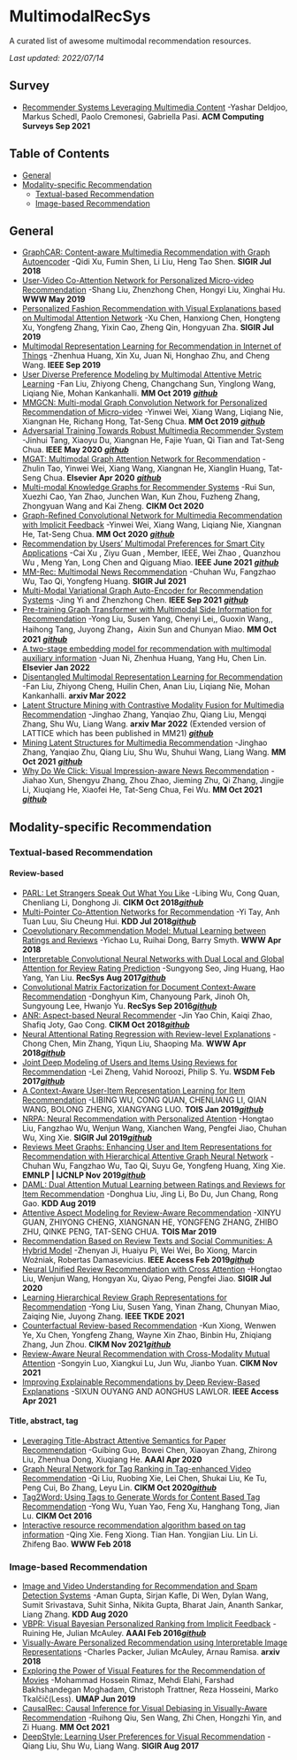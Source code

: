 # MultimodalRecSys
A curated list of awesome multimodal recommendation resources.

*Last updated: 2022/07/14*

## Survey

- [Recommender Systems Leveraging Multimedia Content](https://dl.acm.org.remotexs.ntu.edu.sg/doi/pdf/10.1145/3407190) -Yashar Deldjoo, Markus Schedl, Paolo Cremonesi, Gabriella Pasi. **ACM Computing Surveys Sep 2021**

## Table of Contents
- [General](#general)
- [Modality-specific Recommendation](#modality-specific-recommendation)
  - [Textual-based Recommendation](#textual-based-recommendation)
  - [Image-based Recommendation](#image-based-recommendation)

## General
- [GraphCAR: Content-aware Multimedia Recommendation with Graph Autoencoder](https://dl.acm.org.remotexs.ntu.edu.sg/doi/pdf/10.1145/3209978.3210117) -Qidi Xu, Fumin Shen, Li Liu, Heng Tao Shen. **SIGIR Jul 2018**
- [User-Video Co-Attention Network for Personalized Micro-video Recommendation](https://dl.acm.org.remotexs.ntu.edu.sg/doi/pdf/10.1145/3308558.3313513) -Shang Liu, Zhenzhong Chen, Hongyi Liu, Xinghai Hu. **WWW May 2019**
- [Personalized Fashion Recommendation with Visual Explanations based on Multimodal Attention Network](https://dl.acm.org.remotexs.ntu.edu.sg/doi/pdf/10.1145/3331184.3331254) -Xu Chen, Hanxiong Chen, Hongteng Xu, Yongfeng Zhang, Yixin Cao, Zheng Qin, Hongyuan Zha. **SIGIR Jul 2019**
- [Multimodal Representation Learning for Recommendation in Internet of Things](https://ieeexplore.ieee.org.remotexs.ntu.edu.sg/stamp/stamp.jsp?tp=&arnumber=8832204) -Zhenhua Huang, Xin Xu, Juan Ni, Honghao Zhu, and Cheng Wang. **IEEE Sep 2019**
- [User Diverse Preference Modeling by Multimodal Attentive Metric Learning](https://dl.acm.org.remotexs.ntu.edu.sg/doi/pdf/10.1145/3343031.3350953) -Fan Liu, Zhiyong Cheng, Changchang Sun, Yinglong Wang, Liqiang Nie, Mohan Kankanhalli. **MM Oct 2019**
[***github***](https://github.com/liufancs/MAML)
- [MMGCN: Multi-modal Graph Convolution Network for Personalized Recommendation of Micro-video](https://dl.acm.org.remotexs.ntu.edu.sg/doi/pdf/10.1145/3343031.3351034) -Yinwei Wei, Xiang Wang, Liqiang Nie, Xiangnan He, Richang Hong, Tat-Seng Chua. **MM Oct 2019**
[***github***](https://github.com/weiyinwei/MMGCN)
- [Adversarial Training Towards Robust Multimedia Recommender System](https://ieeexplore.ieee.org.remotexs.ntu.edu.sg/stamp/stamp.jsp?tp=&arnumber=8618394) -Jinhui Tang, Xiaoyu Du, Xiangnan He, Fajie Yuan, Qi Tian and Tat-Seng Chua. **IEEE May 2020**
[***github***](https://github.com/duxy-me/AMR)
- [MGAT: Multimodal Graph Attention Network for Recommendation](https://www.sciencedirect.com.remotexs.ntu.edu.sg/science/article/pii/S0306457320300182?via%3Dihub) -Zhulin Tao, Yinwei Wei, Xiang Wang, Xiangnan He, Xianglin Huang, Tat-Seng Chua. **Elsevier Apr 2020**
[***github***](https://github.com/zltao/MGAT)
- [Multi-modal Knowledge Graphs for Recommender Systems](https://dl.acm.org.remotexs.ntu.edu.sg/doi/pdf/10.1145/3340531.3411947) -Rui Sun, Xuezhi Cao, Yan Zhao, Junchen Wan, Kun Zhou, Fuzheng Zhang, Zhongyuan Wang and Kai Zheng. **CIKM Oct 2020**
- [Graph-Refined Convolutional Network for Multimedia Recommendation with Implicit Feedback](https://dl.acm.org.remotexs.ntu.edu.sg/doi/pdf/10.1145/3394171.3413556) -Yinwei Wei, Xiang Wang, Liqiang Nie, Xiangnan He, Tat-Seng Chua. **MM Oct 2020**
[***github***](https://github.com/weiyinwei/GRCN)
- [Recommendation by Users’ Multimodal Preferences for Smart City Applications](https://ieeexplore.ieee.org.remotexs.ntu.edu.sg/stamp/stamp.jsp?tp=&arnumber=9152003) -Cai Xu , Ziyu Guan , Member, IEEE, Wei Zhao , Quanzhou Wu , Meng Yan, Long Chen and Qiguang Miao. **IEEE June 2021**
[***github***](https://github.com/winterant/UMPR)
- [MM-Rec: Multimodal News Recommendation](https://arxiv.org/pdf/2104.07407.pdf) -Chuhan Wu, Fangzhao Wu, Tao Qi, Yongfeng Huang. **SIGIR Jul 2021**
- [Multi-Modal Variational Graph Auto-Encoder for Recommendation Systems](https://ieeexplore.ieee.org.remotexs.ntu.edu.sg/stamp/stamp.jsp?tp=&arnumber=9535249) -Jing Yi and Zhenzhong Chen. **IEEE Sep 2021**
[***github***](https://github.com/jing-1/MVGAE)
- [Pre-training Graph Transformer with Multimodal Side Information for Recommendation](https://dl.acm.org.remotexs.ntu.edu.sg/doi/pdf/10.1145/3474085.3475709) -Yong Liu, Susen Yang, Chenyi Lei,, Guoxin Wang,, Haihong Tang, Juyong Zhang，Aixin Sun and Chunyan Miao. **MM Oct 2021**
[***github***](https://github.com/RuihongQiu/cornac/tree/master/cornac/models/causalrec)
- [A two-stage embedding model for recommendation with multimodal auxiliary information](https://www.sciencedirect.com.remotexs.ntu.edu.sg/science/article/pii/S0020025521009270?via%3Dihub) -Juan Ni, Zhenhua Huang, Yang Hu, Chen Lin. **Elsevier Jan 2022**
- [Disentangled Multimodal Representation Learning for Recommendation](https://arxiv.org/pdf/2203.05406.pdf) -Fan Liu, Zhiyong Cheng, Huilin Chen, Anan Liu, Liqiang Nie, Mohan Kankanhalli. **arxiv Mar 2022**
- [Latent Structure Mining with Contrastive Modality Fusion for Multimedia Recommendation](https://arxiv.org/pdf/2111.00678.pdf) -Jinghao Zhang, Yanqiao Zhu, Qiang Liu, Mengqi Zhang, Shu Wu, Liang Wang. **arxiv Mar 2022** (Extended version of LATTICE which has been published in MM21)
[***github***](https://github.com/cripac-dig/micro)
- [Mining Latent Structures for Multimedia Recommendation](https://dl.acm.org/doi/pdf/10.1145/3474085.3475259) -Jinghao Zhang, Yanqiao Zhu, Qiang Liu, Shu Wu, Shuhui Wang, Liang Wang. **MM Oct 2021** [***github***](https://github.com/CRIPAC-DIG/LATTICE)
- [Why Do We Click: Visual Impression-aware News Recommendation](https://dl.acm.org.remotexs.ntu.edu.sg/doi/pdf/10.1145/3474085.3475514) -Jiahao Xun, Shengyu Zhang, Zhou Zhao, Jieming Zhu, Qi Zhang, Jingjie Li, Xiuqiang He, Xiaofei He, Tat-Seng Chua, Fei Wu. **MM Oct 2021** [***github***](https://github.com/JiahaoXun/IMRec)

## Modality-specific Recommendation
### Textual-based Recommendation

#### Review-based ####
- [PARL: Let Strangers Speak Out What You Like](https://dl.acm.org.remotexs.ntu.edu.sg/doi/pdf/10.1145/3269206.3271695) -Libing Wu, Cong Quan, Chenliang Li, Donghong Ji. **CIKM Oct 2018**[***github***](https://github.com/WHUIR/PARL)
- [Multi-Pointer Co-Attention Networks for Recommendation](https://dl.acm.org.remotexs.ntu.edu.sg/doi/pdf/10.1145/3219819.3220086) -Yi Tay, Anh Tuan Luu, Siu Cheung Hui. **KDD Jul 2018**[***github***](https://github.com/vanzytay/KDD2018_MPCN)
- [Coevolutionary Recommendation Model: Mutual Learning between Ratings and Reviews](https://dl.acm.org/doi/pdf/10.1145/3178876.3186158) -Yichao Lu, Ruihai Dong, Barry Smyth. **WWW Apr 2018**
- [Interpretable Convolutional Neural Networks with Dual Local and Global Attention for Review Rating Prediction](https://dl.acm.org/doi/pdf/10.1145/3109859.3109890) -Sungyong Seo, Jing Huang, Hao Yang, Yan Liu. **RecSys Aug 2017**[***github***](https://github.com/seongjunyun/CNN-with-Dual-Local-and-Global-Attention)
- [Convolutional Matrix Factorization for Document Context-Aware Recommendation](https://dl.acm.org.remotexs.ntu.edu.sg/doi/pdf/10.1145/2959100.2959165) -Donghyun Kim, Chanyoung Park, Jinoh Oh, Sungyoung Lee, Hwanjo Yu. **RecSys Sep 2016**[***github***](https://github.com/cartopy/ConvMF)
- [ANR: Aspect-based Neural Recommender](https://dl.acm.org.remotexs.ntu.edu.sg/doi/pdf/10.1145/3269206.3271810) -Jin Yao Chin, Kaiqi Zhao, Shafiq Joty, Gao Cong. **CIKM Oct 2018**[***github***](https://github.com/almightyGOSU/ANR)
- [Neural Attentional Rating Regression with Review-level Explanations](https://dl.acm.org/doi/pdf/10.1145/3178876.3186070) -Chong Chen, Min Zhang, Yiqun Liu, Shaoping Ma. **WWW Apr 2018**[***github***](https://github.com/chenchongthu/NARRE)
- [Joint Deep Modeling of Users and Items Using Reviews for Recommendation](https://dl.acm.org/doi/pdf/10.1145/3018661.3018665) -Lei Zheng, Vahid Noroozi, Philip S. Yu. **WSDM Feb 2017**[***github***](https://github.com/winterant/DeepCoNN)
- [A Context-Aware User-Item Representation Learning for Item Recommendation](https://dl.acm.org.remotexs.ntu.edu.sg/doi/pdf/10.1145/3298988) -LIBING WU, CONG QUAN, CHENLIANG LI, QIAN WANG, BOLONG ZHENG, XIANGYANG LUO. **TOIS Jan 2019**[***github***](https://github.com/WHUIR/CARL)
- [NRPA: Neural Recommendation with Personalized Atention](https://dl.acm.org.remotexs.ntu.edu.sg/doi/pdf/10.1145/3331184.3331371) -Hongtao Liu, Fangzhao Wu, Wenjun Wang, Xianchen Wang, Pengfei Jiao, Chuhan Wu, Xing Xie. **SIGIR Jul 2019**[***github***](https://github.com/microsoft/recommenders)
- [Reviews Meet Graphs: Enhancing User and Item Representations for Recommendation with Hierarchical Attentive Graph Neural Network](https://aclanthology.org/D19-1494.pdf) -Chuhan Wu, Fangzhao Wu, Tao Qi, Suyu Ge, Yongfeng Huang, Xing Xie. **EMNLP | IJCNLP Nov 2019**[***github***](https://github.com/wuch15/Reviews-Meet-Graphs)
- [DAML: Dual Attention Mutual Learning between Ratings and Reviews for Item Recommendation](https://dl.acm.org.remotexs.ntu.edu.sg/doi/pdf/10.1145/3292500.3330906) -Donghua Liu, Jing Li, Bo Du, Jun Chang, Rong Gao. **KDD Aug 2019**
- [Attentive Aspect Modeling for Review-Aware Recommendation](https://dl.acm.org.remotexs.ntu.edu.sg/doi/pdf/10.1145/3309546) -XINYU GUAN, ZHIYONG CHENG, XIANGNAN HE, YONGFENG ZHANG, ZHIBO ZHU, QINKE PENG, TAT-SENG CHUA. **TOIS Mar 2019**
- [Recommendation Based on Review Texts and Social Communities: A Hybrid Model](https://ieeexplore.ieee.org.remotexs.ntu.edu.sg/stamp/stamp.jsp?tp=&arnumber=8635542) -Zhenyan Ji, Huaiyu Pi, Wei Wei, Bo Xiong, Marcin Woźniak, Robertas Damasevicius. **IEEE Access Feb 2019**[***github***](https://github.com/pp1230/HybridRecommendation)
- [Neural Unified Review Recommendation with Cross Attention](https://dl.acm.org.remotexs.ntu.edu.sg/doi/pdf/10.1145/3397271.3401249) -Hongtao Liu, Wenjun Wang, Hongyan Xu, Qiyao Peng, Pengfei Jiao. **SIGIR Jul 2020**
- [Learning Hierarchical Review Graph Representations for Recommendation](https://arxiv.org/pdf/2004.11588.pdf) -Yong Liu, Susen Yang, Yinan Zhang, Chunyan Miao, Zaiqing Nie, Juyong Zhang. **IEEE TKDE 2021**
- [Counterfactual Review-based Recommendation](https://dl.acm.org.remotexs.ntu.edu.sg/doi/pdf/10.1145/3459637.3482244) -Kun Xiong, Wenwen Ye, Xu Chen, Yongfeng Zhang, Wayne Xin Zhao, Binbin Hu, Zhiqiang Zhang, Jun Zhou. **CIKM Nov 2021**[***github***](https://github.com/CFCF-anonymous/Counterfactual-Review-based-Recommendation)
- [Review-Aware Neural Recommendation with Cross-Modality Mutual Attention](https://dl.acm.org.remotexs.ntu.edu.sg/doi/pdf/10.1145/3459637.3482172) -Songyin Luo, Xiangkui Lu, Jun Wu, Jianbo Yuan. **CIKM Nov 2021**
- [Improving Explainable Recommendations by Deep Review-Based Explanations](https://ieeexplore.ieee.org.remotexs.ntu.edu.sg/stamp/stamp.jsp?tp=&arnumber=9417205&tag=1) -SIXUN OUYANG AND AONGHUS LAWLOR. **IEEE Access Apr 2021**

#### Title, abstract, tag ####
- [Leveraging Title-Abstract Attentive Semantics for Paper Recommendation](https://ojs.aaai.org/index.php/AAAI/article/view/5335) -Guibing Guo, Bowei Chen, Xiaoyan Zhang, Zhirong Liu, Zhenhua Dong, Xiuqiang He. **AAAI Apr 2020**
- [Graph Neural Network for Tag Ranking in Tag-enhanced Video Recommendation](https://dl.acm.org.remotexs.ntu.edu.sg/doi/pdf/10.1145/3340531.3416021) -Qi Liu, Ruobing Xie, Lei Chen, Shukai Liu, Ke Tu, Peng Cui, Bo Zhang, Leyu Lin. **CIKM Oct 2020**[***github***](https://github.com/lqfarmer/GraphTR)
- [Tag2Word: Using Tags to Generate Words for Content Based Tag Recommendation](https://dl.acm.org.remotexs.ntu.edu.sg/doi/pdf/10.1145/2983323.2983682) -Yong Wu, Yuan Yao, Feng Xu, Hanghang Tong, Jian Lu. **CIKM Oct 2016**
- [Interactive resource recommendation algorithm based on tag information](https://link.springer.com.remotexs.ntu.edu.sg/content/pdf/10.1007/s11280-018-0532-y.pdf) -Qing Xie. Feng Xiong. Tian Han. Yongjian Liu. Lin Li. Zhifeng Bao. **WWW Feb 2018**

### Image-based Recommendation

- [Image and Video Understanding for Recommendation and Spam Detection Systems](https://dl.acm.org.remotexs.ntu.edu.sg/doi/pdf/10.1145/3394486.3406485) -Aman Gupta, Sirjan Kafle, Di Wen, Dylan Wang, Sumit Srivastava, Suhit Sinha, Nikita Gupta, Bharat Jain, Ananth Sankar, Liang Zhang. **KDD Aug 2020**
- [VBPR: Visual Bayesian Personalized Ranking from Implicit Feedback](https://ojs.aaai.org/index.php/AAAI/article/view/9973) -Ruining He, Julian McAuley. **AAAI Feb 2016**[***github***](https://github.com/arogers1/VBPR)
- [Visually-Aware Personalized Recommendation using Interpretable Image Representations](https://arxiv.org/pdf/1806.09820.pdf) -Charles Packer, Julian McAuley, Arnau Ramisa. **arxiv 2018**
- [Exploring the Power of Visual Features for the Recommendation of Movies](https://dl.acm.org/doi/abs/10.1145/3320435.3320470) -Mohammad Hossein Rimaz, Mehdi Elahi, Farshad Bakhshandegan Moghadam, Christoph Trattner, Reza Hosseini, Marko Tkalčič(Less). **UMAP Jun 2019**
- [CausalRec: Causal Inference for Visual Debiasing in Visually-Aware Recommendation](https://arxiv.org/pdf/2107.02390.pdf) -Ruihong Qiu, Sen Wang, Zhi Chen, Hongzhi Yin, and Zi Huang. **MM Oct 2021**
- [DeepStyle: Learning User Preferences for Visual Recommendation](https://dl.acm.org.remotexs.ntu.edu.sg/doi/pdf/10.1145/3077136.3080658) -Qiang Liu, Shu Wu, Liang Wang. **SIGIR Aug 2017**


